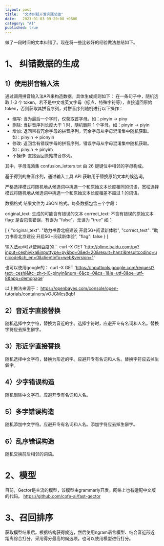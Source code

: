 ```yaml
---
layout: post
title:  "文本纠错开发实践总结"
date:   2023-01-03 09:20:08 +0800
category: "AI"
published: true
---
```

做了一段时间的文本纠错了。现在将一些比较好的经验做法总结如下。
<!--more-->

# 1、 纠错数据的生成
## 1）使用拼音输入法
通过调用拼音输入法API来构造数据。具体生成规则如下：
在一条句子中，随机选取 1-3 个 token，若不是中文或英文字母（标点、特殊字符等），直接返回原始 token，否则获取其拼音序列，对拼音序列随机进行以下操作：

- 缩写: 当为最后一个字时，仅获取首字母。如：pinyin -> piny
- 删除: 当拼音序列长度大于 1 时，随机删除 1 个字母。如：pinyin -> piyin
- 增加: 返回带有冗余字母的拼音序列，冗余字母从字母混淆集中随机获取。如：pinyin -> pionyin
- 修改: 返回含有错误字母的拼音序列，错误字母从字母混淆集中随机获取。如：pinyin -> pinyim
- 不操作: 直接返回原始拼音序列。
  
其中，字母混淆集 confusion_letters.txt 由 26 键键位中相邻的字母构成。

基于得到的拼音序列，通过输入工具 API 获取用于替换原始文本的候选词。

严格选择模式将随机地从候选词中挑选一个和原始文本长度相同的词语，宽松选择模式将随机地从候选词中挑选一个和原始文本长度相差不超过 1 的词语。

数据格式
结果文件为 JSON 格式。每条数据包含三个字段：

original_text: 生成的可能含有错误的文本
correct_text: 不含有错误的原始文本
flag: 是否包含错误，有误为 "false"，无误为 "true"
如：

[
  {
    "original_text": "助力书香北极建设 开启5G+阅读新体验",
    "correct_text": "助力书香北京建设 开启5G+阅读新体验",
    "flag": false
  }
]

输入法api可以使用百度的：
curl -X GET 'http://olime.baidu.com/py?input=ceshiyixa&inputtype=py&bg=0&ed=20&result=hanzi&resultcoding=unicode&ch_en=0&clientinfo=web&version=1'

也可以使用google的：
curl -X GET 'https://inputtools.google.com/request?text=ceshi&itc=zh-t-i0-pinyin&num=6&cp=0&cs=1&ie=utf-8&oe=utf-8&app=demopage'

以上做法来源于：
https://openbayes.com/console/open-tutorials/containers/vOJGMcsBqbf

## 2）音近字直接替换
随机选择中文字符，替换为音近的字。选择字符时，应避开专有名词和人名。替换字符应去掉生僻字。
## 3）形近字直接替换
随机选择中文字符，替换为形近的字。应避开专有名词和人名。替换字符应去掉生僻字。
## 4）少字错误构造
随机删除中文字符。应避开专有名词和人名。
## 5）多字错误构造
随机添加中文字符。应避开专有名词和人名。添加字符应去掉生僻字。
## 6）乱序错误构造
随机交换前后相邻的词语。


# 2、模型
目前，Gector是主流的模型，该模型由grammarly开发。网络上也有适配中文版的代码。
https://github.com/cofe-ai/fast-gector

# 3、召回排序
获取模型结果后。根据结构获得候选，然后使用ngram语言模型、结合音近形近距离综合打分，采用得分最高的候选项。也可以使用模型进行打分。
